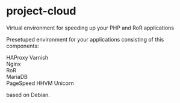 project-cloud
=============

Virtual environment for speeding up your PHP and RoR applications

Presetuped environment for your applications consisting of this components:

HAProxy
Varnish <br />
Nginx <br />
RoR <br />
MariaDB <br />
PageSpeed
HHVM
Unicorn

based on Debian.
